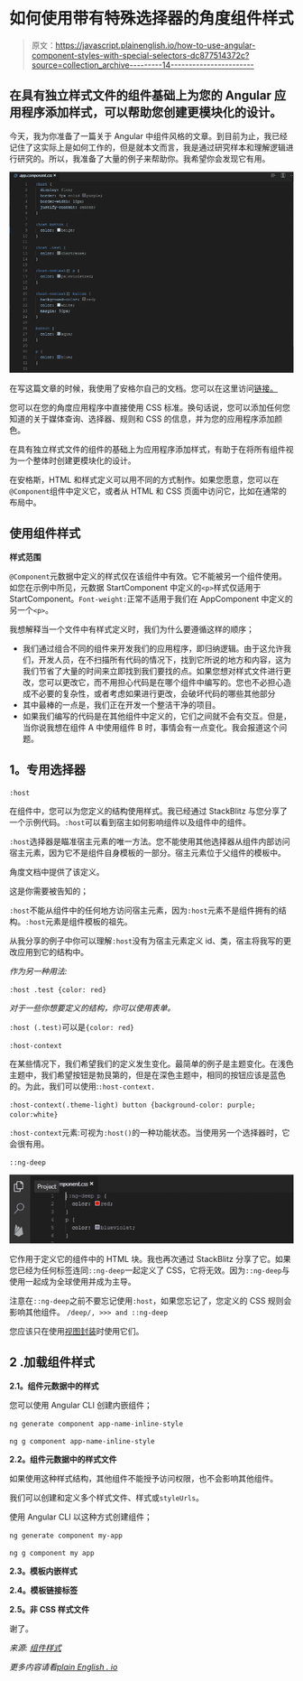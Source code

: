 # 如何使用带有特殊选择器的角度组件样式

> 原文：<https://javascript.plainenglish.io/how-to-use-angular-component-styles-with-special-selectors-dc877514372c?source=collection_archive---------14----------------------->

## 在具有独立样式文件的组件基础上为您的 Angular 应用程序添加样式，可以帮助您创建更模块化的设计。

今天，我为你准备了一篇关于 Angular 中组件风格的文章。到目前为止，我已经记住了这实际上是如何工作的，但是就本文而言，我是通过研究样本和理解逻辑进行研究的。所以，我准备了大量的例子来帮助你。我希望你会发现它有用。

![](img/276d464bb8a4c7aea6c15d1162e71280.png)

在写这篇文章的时候，我使用了安格尔自己的文档。您可以在这里访问[链接。](https://angular.io/guide/component-styles#host-context)

您可以在您的角度应用程序中直接使用 CSS 标准。换句话说，您可以添加任何您知道的关于媒体查询、选择器、规则和 CSS 的信息，并为您的应用程序添加颜色。

在具有独立样式文件的组件的基础上为应用程序添加样式，有助于在将所有组件视为一个整体时创建更模块化的设计。

在安格斯，HTML 和样式定义可以用不同的方式制作。如果您愿意，您可以在`@Component`组件中定义它，或者从 HTML 和 CSS 页面中访问它，比如在通常的布局中。

## **使用组件样式**

**样式范围**

`@Component`元数据中定义的样式仅在该组件中有效。它不能被另一个组件使用。如您在示例中所见，元数据 StartComponent 中定义的`<p>`样式仅适用于 StartComponent。`Font-weight:`正常不适用于我们在 AppComponent 中定义的另一个`<p>`。

我想解释当一个文件中有样式定义时，我们为什么要遵循这样的顺序；

*   我们通过组合不同的组件来开发我们的应用程序，即归纳逻辑。由于这允许我们，开发人员，在不扫描所有代码的情况下，找到它所说的地方和内容，这为我们节省了大量的时间来立即找到我们要找的点。如果您想对样式文件进行更改，您可以更改它，而不用担心代码是在哪个组件中编写的。您也不必担心造成不必要的复杂性，或者考虑如果进行更改，会破坏代码的哪些其他部分
*   其中最棒的一点是，我们正在开发一个整洁干净的项目。
*   如果我们编写的代码是在其他组件中定义的，它们之间就不会有交互。但是，当你说我想在组件 A 中使用组件 B 时，事情会有一点变化。我会报道这个问题。

## **1。专用选择器**

`:host`

在组件中，您可以为您定义的结构使用样式。我已经通过 StackBlitz 与您分享了一个示例代码。`:host`可以看到宿主如何影响组件以及组件中的组件。

`:host`选择器是瞄准宿主元素的唯一方法。您不能使用其他选择器从组件内部访问宿主元素，因为它不是组件自身模板的一部分。宿主元素位于父组件的模板中。

角度文档中提供了该定义。

这是你需要被告知的；

`:host`不能从组件中的任何地方访问宿主元素，因为`:host`元素不是组件拥有的结构。`:host`元素是组件模板的祖先。

从我分享的例子中你可以理解`:host`没有为宿主元素定义 id、类，宿主将我写的更改应用到它的结构中。

*作为另一种用法:*

`:host .test {color: red}`

*对于一些你想要定义的结构，你可以使用表单。*

`:host (.test)`可以是`{color: red}`

`:host-context`

在某些情况下，我们希望我们的定义发生变化。最简单的例子是主题变化。在浅色主题中，我们希望按钮是勃艮第的，但是在深色主题中，相同的按钮应该是蓝色的。为此，我们可以使用:`:host-context.`

`:host-context(.theme-light) button {background-color: purple; color:white}`

`:host-context`元素:可视为`:host()`的一种功能状态。当使用另一个选择器时，它会很有用。

`::ng-deep`

![](img/50b9eb8cc0b8902c4115b75af2aca01c.png)

它作用于定义它的组件中的 HTML 块。我也再次通过 StackBlitz 分享了它。如果您已经为任何标签连同`::ng-deep`一起定义了 CSS，它将无效。因为`::ng-deep`与使用一起成为全球使用并成为主导。

注意在`::ng-deep`之前不要忘记使用`:host`，如果您忘记了，您定义的 CSS 规则会影响其他组件。
`/deep/, >>> and ::ng-deep`

您应该只在使用[视图封装](https://angular.io/guide/view-encapsulation)时使用它们。

## **2 .加载组件样式**

**2.1。组件元数据中的样式**

您可以使用 Angular CLI 创建内嵌组件；

`ng generate component app-name-inline-style`

`ng g component app-name-inline-style`

**2.2。组件元数据中的样式文件**

如果使用这种样式结构，其他组件不能授予访问权限，也不会影响其他组件。

我们可以创建和定义多个样式文件、样式或`styleUrls`。

使用 Angular CLI 以这种方式创建组件；

`ng generate component my-app`

`ng g component my app`

**2.3。模板内嵌样式**

**2.4。模板链接标签**

**2.5。非 CSS 样式文件**

谢了。

*来源:* [*组件样式*](https://angular.io/guide/component-styles#host-context)

*更多内容请看*[*plain English . io*](http://plainenglish.io/)